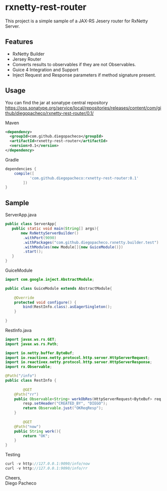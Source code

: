 # rxnetty-rest-router

This project is a simple sample of a JAX-RS Jesery router for RxNetty Server.

## Features

* RxNetty Builder
* Jersey Router
* Converts results to observables if they are not Observables. 
* Guice 4 Integration and Support
* Inject Request and Response parameters if method signature present.

## Usage

You can find the jar at sonatype central repository https://oss.sonatype.org/service/local/repositories/releases/content/com/github/diegopacheco/rxnetty-rest-router/0.1/ 

Maven 
```xml
<dependency>
  <groupId>com.github.diegopacheco</groupId>
  <artifactId>rxnetty-rest-router</artifactId>
  <version>0.1</version>
</dependency>
```

Gradle
```groovy
dependencies {
	compile([
	       'com.github.diegopacheco:rxnetty-rest-router:0.1'
        ])
}
```

## Sample

ServerApp.java
```java
public class ServerApp{
   public static void main(String[] args){
       new RxNettyServerBuilder()
        .withPort(9090)
        .withPackages("com.github.diegopacheco.rxnetty.builder.test")
        .withModules(new Module[]{new GuiceModule()})
        .start();
   }
}
```

GuiceModule 
```java
import com.google.inject.AbstractModule;

public class GuiceModule extends AbstractModule{
	
	@Override
	protected void configure() {
		bind(RestInfo.class).asEagerSingleton();
	}
	
}
```

RestInfo.java
```java
import javax.ws.rs.GET;
import javax.ws.rs.Path;

import io.netty.buffer.ByteBuf;
import io.reactivex.netty.protocol.http.server.HttpServerRequest;
import io.reactivex.netty.protocol.http.server.HttpServerResponse;
import rx.Observable;

@Path("/info")
public class RestInfo {
  
        @GET
	@Path("rr")
	public Observable<String> workObRes(HttpServerRequest<ByteBuf> req,HttpServerResponse<ByteBuf> resp){
		resp.setHeader("CREATED_BY", "DIEGO");
		return Observable.just("OKReqResp");
	}
  
        @GET
	@Path("now")
	public String work(){
		return "OK";
	}
}
```

Testing
```java
curl -v http://127.0.0.1:9090/info/now
curl -v http://127.0.0.1:9090/info/rr
```

Cheers, <BR>
Diego Pacheco
